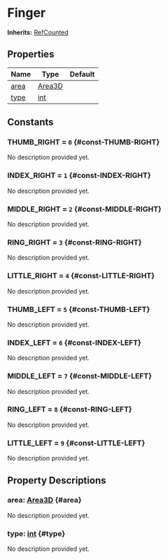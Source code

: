 # Finger
**Inherits:** [RefCounted](https://docs.godotengine.org/de/4.x/classes/class_refcounted.html)
    


## Properties

| Name          | Type                                                                    | Default |
| ------------- | ----------------------------------------------------------------------- | ------- |
| [area](#area) | [Area3D](https://docs.godotengine.org/de/4.x/classes/class_area3d.html) |         |
| [type](#type) | [int](https://docs.godotengine.org/de/4.x/classes/class_int.html)       |         |





## Constants


### THUMB_RIGHT = `0` {#const-THUMB-RIGHT}

No description provided yet.
                


### INDEX_RIGHT = `1` {#const-INDEX-RIGHT}

No description provided yet.
                


### MIDDLE_RIGHT = `2` {#const-MIDDLE-RIGHT}

No description provided yet.
                


### RING_RIGHT = `3` {#const-RING-RIGHT}

No description provided yet.
                


### LITTLE_RIGHT = `4` {#const-LITTLE-RIGHT}

No description provided yet.
                


### THUMB_LEFT = `5` {#const-THUMB-LEFT}

No description provided yet.
                


### INDEX_LEFT = `6` {#const-INDEX-LEFT}

No description provided yet.
                


### MIDDLE_LEFT = `7` {#const-MIDDLE-LEFT}

No description provided yet.
                


### RING_LEFT = `8` {#const-RING-LEFT}

No description provided yet.
                


### LITTLE_LEFT = `9` {#const-LITTLE-LEFT}

No description provided yet.
                

## Property Descriptions

### area: [Area3D](https://docs.godotengine.org/de/4.x/classes/class_area3d.html) {#area}

No description provided yet.

### type: [int](https://docs.godotengine.org/de/4.x/classes/class_int.html) {#type}

No description provided yet.
